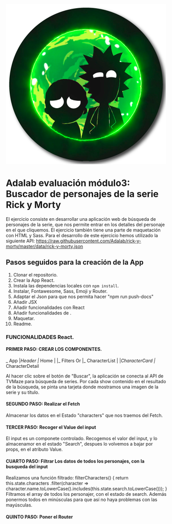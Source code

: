 ![Adalab](src/images/rick-y-morty-redondo.png)

# Adalab evaluación módulo3: Buscador de personajes de la serie Rick y Morty

El ejercicio consiste en desarrollar una aplicación web de búsqueda de personajes de la serie, que nos permite
entrar en los detalles del personaje en el que cliquemos.
El ejercicio también tiene una parte de maquetación con HTML y Sass. 
Para el desarrollo de este ejercicio hemos utilizado la siguiente API: https://raw.githubusercontent.com/Adalab/rick-y-morty/master/data/rick-y-morty.json

## Pasos seguidos para la creación de la App

1. Clonar el repositorio.
2. Crear la App React.
2. Instala las dependencias locales con `npm install`.
3. Instalar, Fontawesome, Sass, Emoji y  Router.
4. Adaptar el Json para que nos permita hacer "npm run push-docs"
5. Añadir JSX
6. Añadir funcionalidades con React
7. Añadir funcionalidades de .
8. Maquetar.
9. Readme. 

### FUNCIONALIDADES React. 
#### PRIMER PASO: CREAR LOS COMPONENTES.
 _ App
    |_Header
    |_ Home 
    |    |_ Filters
    Or    |_ CharacterList
    |         |_CharacterCard
    |_ CharacterDetail
    

Al hacer clic sobre el botón de "Buscar", la aplicación se conecta al API de TVMaze para búsqueda de series. Por cada show contenido en el resultado de la búsqueda, se pinta una tarjeta donde mostramos una imagen de la serie y su título.

#### SEGUNDO PASO: Realizar el Fetch
Almacenar los datos en el Estado "characters" que nos traemos del Fetch. 

#### TERCER PASO: Recoger el Value del input
El input es un componete controlado. Recogemos el valor del input, y lo almacenamor en el estado "Search", despues lo volvemos a bajar por props, en el atributo Value. 

#### CUARTO PASO: Filtrar Los datos de todos los personajes, con la busqueda del input
Realizamos una función filtrado: 
 filterCharacters() {
 return this.state.characters
      .filter(character => character.name.toLowerCase().includes(this.state.search.toLowerCase()));
      }
Filtramos el array de todos los personajer, con el estado de search. Además ponermos todos en minúsculas para que así no haya problemas con las mayúsculas. 

#### QUINTO PASO: Poner el Router



